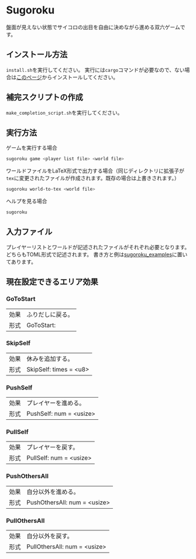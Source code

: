 # Sugoroku

盤面が見えない状態でサイコロの出目を自由に決めながら進める双六ゲームです。

## インストール方法

`install.sh`を実行してください。
実行には`cargo`コマンドが必要なので、ない場合は[このページ](https://www.rust-lang.org/ja/tools/install)からインストールしてください。

## 補完スクリプトの作成

`make_completion_script.sh`を実行してください。

## 実行方法

ゲームを実行する場合

```sh
sugoroku game <player list file> <world file>
```

ワールドファイルをLaTeX形式で出力する場合（同じディレクトリに拡張子が`tex`に変更されたファイルが作成されます。既存の場合は上書きされます。）

```sh
sugoroku world-to-tex <world file>
```

ヘルプを見る場合

```sh
sugoroku
```

## 入力ファイル

プレイヤーリストとワールドが記述されたファイルがそれぞれ必要となります。
どちらもTOML形式で記述されます。
書き方と例は[sugoroku\_examples](sugoroku_examples)に置いてあります。

## 現在設定できるエリア効果

### GoToStart

|||
|-|-|
|効果|ふりだしに戻る。|
|形式|GoToStart:|

### SkipSelf

|||
|-|-|
|効果|休みを追加する。|
|形式|SkipSelf: times = \<u8>|

### PushSelf

|||
|-|-|
|効果|プレイヤーを進める。|
|形式|PushSelf: num = \<usize>|

### PullSelf

|||
|-|-|
|効果|プレイヤーを戻す。|
|形式|PullSelf: num = \<usize>|

### PushOthersAll

|||
|-|-|
|効果|自分以外を進める。|
|形式|PushOthersAll: num = \<usize>|

### PullOthersAll

|||
|-|-|
|効果|自分以外を戻す。|
|形式|PullOthersAll: num = \<usize>|
